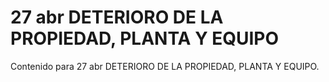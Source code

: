 # 27 abr  DETERIORO DE LA PROPIEDAD, PLANTA Y EQUIPO

Contenido para 27 abr  DETERIORO DE LA PROPIEDAD, PLANTA Y EQUIPO.